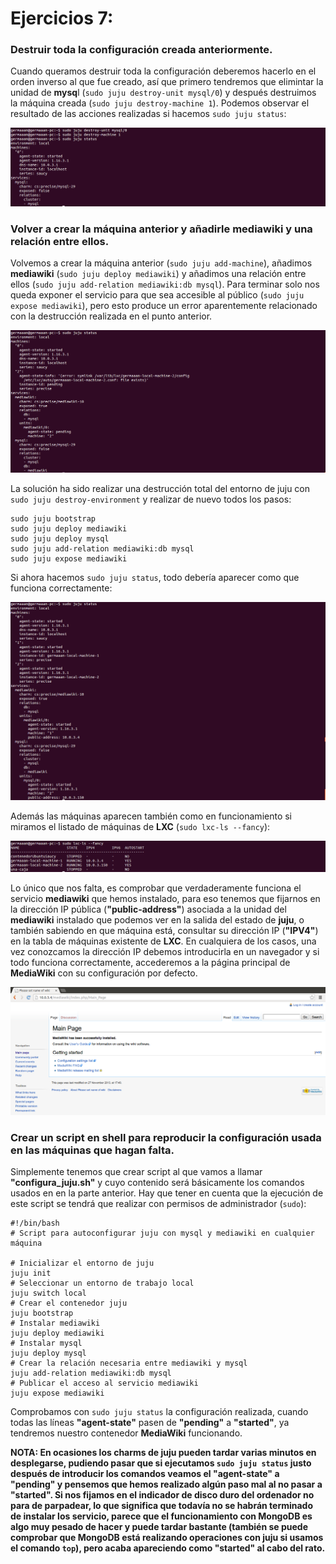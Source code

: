 # Ejercicios 7:
### Destruir toda la configuración creada anteriormente.

Cuando queramos destruir toda la configuración deberemos hacerlo en el orden inverso al que fue creado, así que primero tendremos que elimintar la unidad de **mysq**l (`sudo juju destroy-unit mysql/0`) y después destruimos la máquina creada (`sudo juju destroy-machine 1`). Podemos observar el resultado de las acciones realizadas si hacemos `sudo juju status`:

![eje07_img01](imagenes/eje07_img01.png)

### Volver a crear la máquina anterior y añadirle mediawiki y una relación entre ellos.

Volvemos a crear la máquina anterior (`sudo juju add-machine`), añadimos **mediawiki** (`sudo juju deploy mediawiki`) y añadimos una relación entre ellos (`sudo juju add-relation mediawiki:db mysql`). Para terminar solo nos queda exponer el servicio para que sea accesible al público (`sudo juju expose mediawiki`), pero esto produce un error aparentemente relacionado con la destrucción realizada en el punto anterior.

![eje07_img02](imagenes/eje07_img02.png)

La solución ha sido realizar una destrucción total del entorno de juju con `sudo juju destroy-environment` y realizar de nuevo todos los pasos:

```
sudo juju bootstrap
sudo juju deploy mediawiki
sudo juju deploy mysql
sudo juju add-relation mediawiki:db mysql
sudo juju expose mediawiki
```

Si ahora hacemos `sudo juju status`, todo debería aparecer como que funciona correctamente:

![eje07_img03](imagenes/eje07_img03.png)

Además las máquinas aparecen también como en funcionamiento si miramos el listado de máquinas de **LXC** (`sudo lxc-ls --fancy`):

![eje07_img04](imagenes/eje07_img04.png)

Lo único que nos falta, es comprobar que verdaderamente funciona el servicio **mediawiki** que hemos instalado, para eso tenemos que fijarnos en la dirección IP pública (**"public-address"**) asociada a la unidad del **mediawiki** instalado que podemos ver en la salida del estado de **juju**, o también sabiendo en que máquina está, consultar su dirección IP (**"IPV4"**) en la tabla de máquinas existente de **LXC**. En cualquiera de los casos, una vez conozcamos la dirección IP debemos introducirla en un navegador y si todo funciona correctamente, accederemos a la página principal de **MediaWiki** con su configuración por defecto.

![eje07_img05](imagenes/eje07_img05.png)

### Crear un script en shell para reproducir la configuración usada en las máquinas que hagan falta.

Simplemente tenemos que crear script al que vamos a llamar **"configura_juju.sh"** y cuyo contenido será básicamente los comandos usados en en la parte anterior. Hay que tener en cuenta que la ejecución de este script se tendrá que realizar con permisos de administrador (`sudo`):

```
#!/bin/bash
# Script para autoconfigurar juju con mysql y mediawiki en cualquier máquina

# Inicializar el entorno de juju
juju init
# Seleccionar un entorno de trabajo local
juju switch local
# Crear el contenedor juju
juju bootstrap
# Instalar mediawiki
juju deploy mediawiki
# Instalar mysql
juju deploy mysql
# Crear la relación necesaria entre mediawiki y mysql
juju add-relation mediawiki:db mysql
# Publicar el acceso al servicio mediawiki
juju expose mediawiki
```

Comprobamos con `sudo juju status` la configuración realizada, cuando todas las líneas **"agent-state"** pasen de **"pending"** a **"started"**, ya tendremos nuestro contenedor **MediaWiki** funcionando.

**NOTA: En ocasiones los charms de juju pueden tardar varias minutos en desplegarse, pudiendo pasar que si ejecutamos `sudo juju status` justo después de introducir los comandos veamos el "agent-state" a "pending" y pensemos que hemos realizado algún paso mal al no pasar a "started". Si nos fijamos en el indicador de disco duro del ordenador no para de parpadear, lo que significa que todavía no se habrán terminado de instalar los servicio, parece que el funcionamiento con MongoDB es algo muy pesado de hacer y puede tardar bastante (también se puede comprobar que MongoDB está realizando operaciones con juju si usamos el comando `top`), pero acaba apareciendo como "started" al cabo del rato.**
